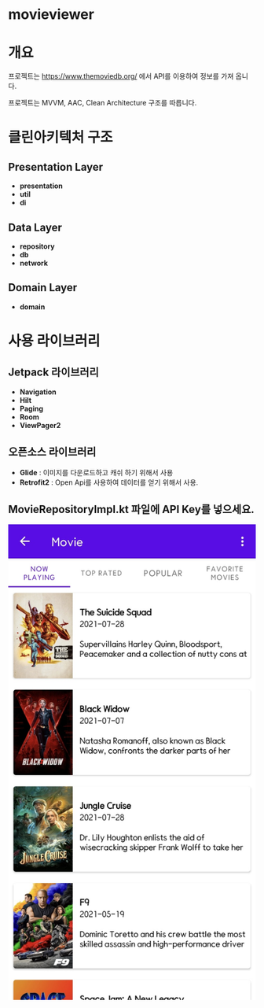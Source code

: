 # movieviewer

# 개요
프로젝트는 https://www.themoviedb.org/ 에서 API를 이용하여 정보를 가져 옵니다.

프로젝트는 MVVM, AAC, Clean Architecture 구조를 따릅니다.

 


# 클린아키텍처 구조 
## Presentation Layer 
- **presentation**
- **util**
- **di**

## Data Layer 
- **repository**
- **db** 
- **network** 

## Domain Layer 
- **domain**

# 사용 라이브러리 

## Jetpack 라이브러리 
- **Navigation**
- **Hilt** 
- **Paging** 
- **Room** 
- **ViewPager2**

## 오픈소스 라이브러리
- **Glide** : 이미지를 다운로드하고 캐쉬 하기 위해서 사용 
- **Retrofit2** : Open Api를 사용하여 데이터를 얻기 위해서 사용.


## MovieRepositoryImpl.kt 파일에 API Key를 넣으세요.

![image1](./image1.jpg)
